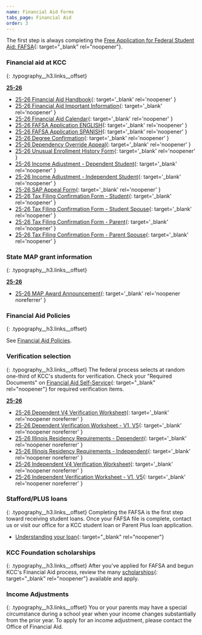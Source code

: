 ```yaml
---
name: Financial Aid Forms
tabs_page: Financial Aid
order: 3
---
```

The first step is always completing the [Free Application for Federal Student Aid: FAFSA](http://www.fafsa.gov/){: target="_blank" rel="noopener"}.&nbsp;

### Financial aid at KCC
{: .typography__h3.links__offset}

**<u>25-26</u>**

* [25-26 Financial Aid Handbook](../uploads/pdf/25-26%20FA%20Handbook.pdf){: target='_blank' rel='noopener' }
* [25-26 Financial Aid Important Information](../uploads/pdf/25-26%20Financial%20Aid%20Important%20Information.pdf){: target='_blank' rel='noopener' }
* [25-26 Financial Aid Calendar](../uploads/pdf/25-26%20Financial%20Aid%20Calendar.pdf){: target='_blank' rel='noopener' }
* [25-26 FAFSA Application ENGLISH](../uploads/pdf/2025-26%20paper%20fafsa%20English.pdf){: target='_blank' rel='noopener' }
* [25-26 FAFSA Application SPANISH](../uploads/pdf/2025-26%20paper%20fafsa%20Spanish.pdf){: target='_blank' rel='noopener' }
* [25-26 Degree Confirmation](../uploads/pdf/25-26%20Bachelor's%20Degree%20Confirmation.pdf){: target='_blank' rel='noopener' }
* [25-26 Dependency Override Appeal](../uploads/pdf/25-26%20Dependency%20Override%20Appeal.pdf){: target='_blank' rel='noopener' }
* [25-26 Unusual Enrollment History Form](../uploads/pdf/25-26%20Unusual%20Enrollment%20History%20Form.pdf){: target='_blank' rel='noopener' }
* [25-26 Income Adjustment - Dependent Student](../uploads/pdf/25-26%20Income%20Adjustment-Dependent%20Student.pdf){: target='_blank' rel='noopener' }
* [25-26 Income Adjustment - Independent Student](../uploads/pdf/25-26%20Income%20Adjustment-Independent%20Student.pdf){: target='_blank' rel='noopener' }
* [25-26 SAP Appeal Form](../uploads/pdf/25-26%20SAP%20Appeal%20Form.pdf){: target='_blank' rel='noopener' }
* [25-26 Tax Filing Confirmation Form - Student](../uploads/pdf/25-26%20Tax%20Filing%20Confirmation%20Form%20-%20Student.pdf){: target='_blank' rel='noopener' }
* [25-26 Tax Filing Confirmation Form - Student Spouse](../uploads/pdf/25-26%20Tax%20Filing%20Confirmation%20Form%20-%20Student%20Spouse.pdf){: target='_blank' rel='noopener' }
* [25-26 Tax Filing Confirmation Form - Parent](../uploads/pdf/25-26%20Tax%20Filing%20Confirmation%20Form%20-%20Parent.pdf){: target='_blank' rel='noopener' }
* [25-26 Tax Filing Confirmation Form - Parent Spouse](../uploads/pdf/25-26%20Tax%20Filing%20Confirmation%20Form%20-%20Parent%20Spouse.pdf){: target='_blank' rel='noopener' }

### State MAP grant information
{: .typography__h3.links__offset}

**<u>25-26</u>**

* [25-26 MAP Award Announcement](../uploads/pdf/25-26%20MAP%20Award%20Announcement.pdf){: target='_blank' rel='noopener noreferrer' }

### Financial Aid Policies
{: .typography__h3.links__offset}

See [Financial Aid Policies](#kcc-financial-aid-policies).

### Verification selection
{: .typography__h3.links__offset}
The federal process selects at random one-third of KCC's students for verification. Check your "Required Documents" on [Financial Aid Self-Service](https://selfservice.kcc.edu/Student/FinancialAid/Home){: target="_blank" rel="noopener"} for required verification items.

**<u>25-26</u>**

* [25-26 Dependent V4 Verification Worksheet](../uploads/pdf/25-26%20Dependent%20V4%20Verification%20Worksheet.pdf){: target='_blank' rel='noopener noreferrer' }
* [25-26 Dependent Verification Worksheet - V1, V5](../uploads/pdf/25-26%20Dependent%20V1-V5%20Verification%20Worksheet.pdf){: target='_blank' rel='noopener noreferrer' }
* [25-26 Illinois Residency Requirements - Dependent](../uploads/pdf/25-26%20Dependent%20Illinois%20Residency%20Requirements.pdf){: target='_blank' rel='noopener noreferrer' }
* [25-26 Illinois Residency Requirements - Independent](../uploads/pdf/25-26%20Independent%20Illinois%20Residency%20Requirements.pdf){: target='_blank' rel='noopener noreferrer' }
* [25-26 Independent V4 Verification Worksheet](../uploads/pdf/25-26%20Independent%20V4%20Verification%20Worksheet.pdf){: target='_blank' rel='noopener noreferrer' }
* [25-26 Independent Verification Worksheet - V1, V5](../uploads/pdf/25-26%20Independent%20V1-V5%20Verification%20Worksheet.pdf){: target='_blank' rel='noopener noreferrer' }

### Stafford/PLUS loans
{: .typography__h3.links__offset}
Completing the FAFSA is the first step toward receiving student loans. Once your FAFSA file is complete, contact us or visit our office for a KCC student loan or Parent Plus loan application.
* [Understanding your loan](../uploads/pdf/understanding-your-federal-direct-student-loan-award.pdf){: target="_blank" rel="noopener"}

### KCC Foundation scholarships
{: .typography__h3.links__offset}
After you've applied for FAFSA and begun KCC's Financial Aid process, review the many [scholarships](https://foundation.kcc.edu/scholarships/){: target="_blank" rel="noopener"} available and apply.

### Income Adjustments
{: .typography__h3.links__offset}
You or your parents may have a special circumstance during a school year when your income changes substantially from the prior year. To apply for an income adjustment, please contact the Office of Financial Aid. 
